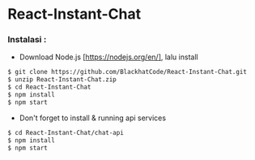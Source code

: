 # React-Instant-Chat

### Instalasi :
- Download Node.js [https://nodejs.org/en/], lalu install

```sh
$ git clone https://github.com/BlackhatCode/React-Instant-Chat.git
$ unzip React-Instant-Chat.zip
$ cd React-Instant-Chat
$ npm install
$ npm start
```

- Don't forget to install & running api services
```sh
$ cd React-Instant-Chat/chat-api
$ npm install
$ npm start
```
